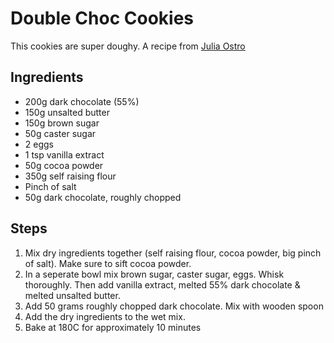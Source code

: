 # Double Choc Cookies

This cookies are super doughy. A recipe from [Julia Ostro](https://www.instagram.com/p/B-WYcuVHZNs/)

## Ingredients
- 200g dark chocolate (55%)
- 150g unsalted butter
- 150g brown sugar
- 50g caster sugar
- 2 eggs
- 1 tsp vanilla extract
- 50g cocoa powder
- 350g self raising flour
- Pinch of salt
- 50g dark chocolate, roughly chopped

## Steps
1. Mix dry ingredients together (self raising flour, cocoa powder, big pinch of salt). Make sure to sift cocoa powder.
2. In a seperate bowl mix brown sugar, caster sugar, eggs. Whisk thoroughly. Then add vanilla extract, melted 55% dark chocolate & melted unsalted butter.
3. Add 50 grams roughly chopped dark chocolate. Mix with wooden spoon
4. Add the dry ingredients to the wet mix.
5. Bake at 180C for approximately 10 minutes
